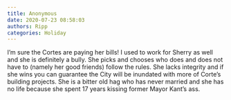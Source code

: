 ```yaml
---
title: Anonymous
date: 2020-07-23 08:58:03
authors: Ripp
categories: Holiday
---
```


 I’m sure the Cortes are paying her bills!  I used to work for Sherry as well and she is definitely a bully.  She picks and chooses who does and does not have to (namely her good friends) follow the rules.  She lacks integrity and if she wins you can guarantee the City will be inundated with more of Corte’s building projects.  She is a bitter old hag who has never married and she has no life because she spent 17 years kissing former Mayor Kant’s ass.